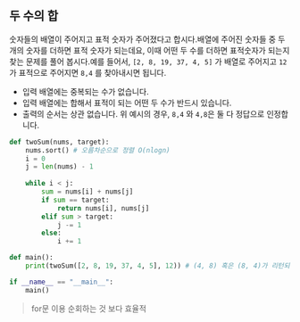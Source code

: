 ## 두 수의 합

숫자들의 배열이 주어지고 표적 숫자가 주어졌다고 합시다.배열에 주어진 숫자들 중 두 개의 숫자를 더하면 표적 숫자가 되는데요, 이때 어떤 두 수를 더하면 표적숫자가 되는지 찾는 문제를 풀어 봅시다.예를 들어서, `[2, 8, 19, 37, 4, 5]` 가 배열로 주어지고 `12` 가 표적으로 주어지면 `8,4` 를 찾아내시면 됩니다.

-   입력 배열에는 중복되는 수가 없습니다.
-   입력 배열에는 합해서 표적이 되는 어떤 두 수가 반드시 있습니다.
-   출력의 순서는 상관 없습니다. 위 예시의 경우, `8,4` 와 `4,8`은 둘 다 정답으로 인정합니다.

   

```python
def twoSum(nums, target):
    nums.sort() # 오름차순으로 정렬 O(nlogn)
    i = 0
    j = len(nums) - 1
    
    while i < j:
        sum = nums[i] + nums[j]
        if sum == target:
            return nums[i], nums[j]
        elif sum > target:
            j -= 1
        else:
            i += 1

def main():
    print(twoSum([2, 8, 19, 37, 4, 5], 12)) # (4, 8) 혹은 (8, 4)가 리턴되어야 합니다.

if __name__ == "__main__":
    main()
```

>   for문 이용 순회하는 것 보다 효율적

